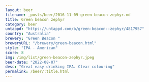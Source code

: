 ```yaml
---
layout: beer
filename: _posts/beer/2016-11-09-green-beacon-zephyr.md
title: Green beacon zephyr
category: beer
untappd: "https://untappd.com/b/green-beacon--zephyr/4817957"
country: "Australia"
brewery: "Green Beacon "
breweryURL: "/brewery/green-beacon.html"
style: "IPA - American"
score: 8
img: /img/list/green-beacon-zephyr.jpeg
beer-date: "2022-08-07"
desc: "Great easy drinking IPA. Clear colouring"
permalink: /beer/:title.html
---
```

